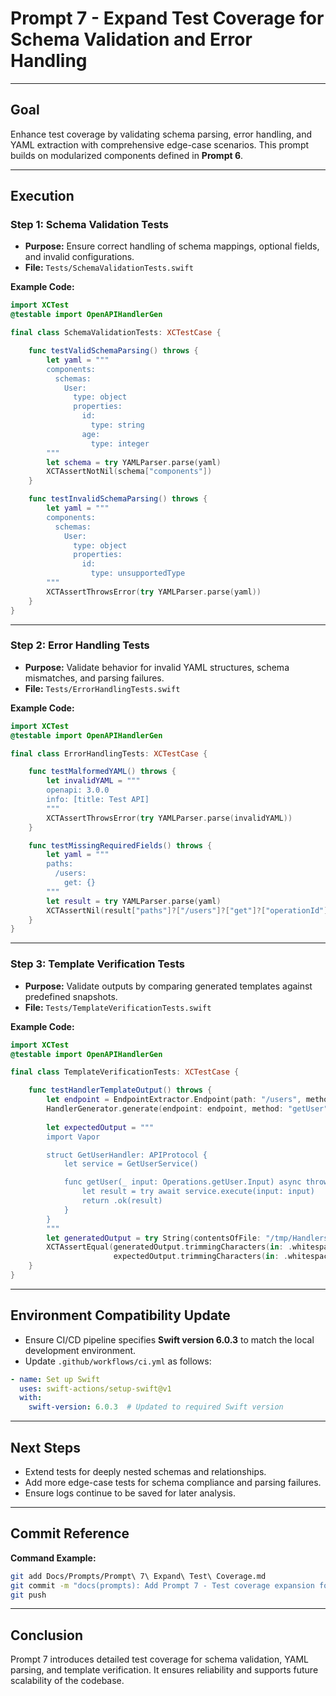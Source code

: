 # Prompt 7 - Expand Test Coverage for Schema Validation and Error Handling

---

## **Goal**  
Enhance test coverage by validating schema parsing, error handling, and YAML extraction with comprehensive edge-case scenarios. This prompt builds on modularized components defined in **Prompt 6**.

---

## **Execution**  

### **Step 1: Schema Validation Tests**  
- **Purpose:** Ensure correct handling of schema mappings, optional fields, and invalid configurations.  
- **File:** `Tests/SchemaValidationTests.swift`  

**Example Code:**  
```swift
import XCTest
@testable import OpenAPIHandlerGen

final class SchemaValidationTests: XCTestCase {

    func testValidSchemaParsing() throws {
        let yaml = """
        components:
          schemas:
            User:
              type: object
              properties:
                id:
                  type: string
                age:
                  type: integer
        """
        let schema = try YAMLParser.parse(yaml)
        XCTAssertNotNil(schema["components"])
    }

    func testInvalidSchemaParsing() throws {
        let yaml = """
        components:
          schemas:
            User:
              type: object
              properties:
                id:
                  type: unsupportedType
        """
        XCTAssertThrowsError(try YAMLParser.parse(yaml))
    }
}
```

---

### **Step 2: Error Handling Tests**  
- **Purpose:** Validate behavior for invalid YAML structures, schema mismatches, and parsing failures.  
- **File:** `Tests/ErrorHandlingTests.swift`  

**Example Code:**  
```swift
import XCTest
@testable import OpenAPIHandlerGen

final class ErrorHandlingTests: XCTestCase {

    func testMalformedYAML() throws {
        let invalidYAML = """
        openapi: 3.0.0
        info: [title: Test API]
        """
        XCTAssertThrowsError(try YAMLParser.parse(invalidYAML))
    }

    func testMissingRequiredFields() throws {
        let yaml = """
        paths:
          /users:
            get: {}
        """
        let result = try YAMLParser.parse(yaml)
        XCTAssertNil(result["paths"]?["/users"]?["get"]?["operationId"])
    }
}
```

---

### **Step 3: Template Verification Tests**  
- **Purpose:** Validate outputs by comparing generated templates against predefined snapshots.  
- **File:** `Tests/TemplateVerificationTests.swift`  

**Example Code:**  
```swift
import XCTest
@testable import OpenAPIHandlerGen

final class TemplateVerificationTests: XCTestCase {

    func testHandlerTemplateOutput() throws {
        let endpoint = EndpointExtractor.Endpoint(path: "/users", method: "GET", operationId: "getUser")
        HandlerGenerator.generate(endpoint: endpoint, method: "getUser", outputPath: "/tmp")
        
        let expectedOutput = """
        import Vapor

        struct GetUserHandler: APIProtocol {
            let service = GetUserService()

            func getUser(_ input: Operations.getUser.Input) async throws -> Operations.getUser.Output {
                let result = try await service.execute(input: input)
                return .ok(result)
            }
        }
        """
        let generatedOutput = try String(contentsOfFile: "/tmp/Handlers/GetUserHandler.swift")
        XCTAssertEqual(generatedOutput.trimmingCharacters(in: .whitespacesAndNewlines),
                       expectedOutput.trimmingCharacters(in: .whitespacesAndNewlines))
    }
}
```

---

## **Environment Compatibility Update**
- Ensure CI/CD pipeline specifies **Swift version 6.0.3** to match the local development environment.
- Update `.github/workflows/ci.yml` as follows:
```yaml
- name: Set up Swift
  uses: swift-actions/setup-swift@v1
  with:
    swift-version: 6.0.3  # Updated to required Swift version
```

---

## **Next Steps**  
- Extend tests for deeply nested schemas and relationships.  
- Add more edge-case tests for schema compliance and parsing failures.  
- Ensure logs continue to be saved for later analysis.  

---

## **Commit Reference**  
**Command Example:**  
```bash
git add Docs/Prompts/Prompt\ 7\ Expand\ Test\ Coverage.md
git commit -m "docs(prompts): Add Prompt 7 - Test coverage expansion for schema validation and error handling. References #13."
git push
```

---

## **Conclusion**  
Prompt 7 introduces detailed test coverage for schema validation, YAML parsing, and template verification. It ensures reliability and supports future scalability of the codebase.

